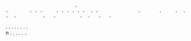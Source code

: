                               .                                                          .        . . .     . . . . . .  . .               .       .     .  .                                           .  .          .   .         .  .   .   .  
.  .  .  .   .  .       .   .                                    
                                                                                                                                                                                   n                                                                                                        .              . .                         .                                                                                                                                                     .                     .                                                                                                                                                                                                                                                                                                                                                                                                     
                                                                                                                                                            
   
    
      
             
      
    
   
    
